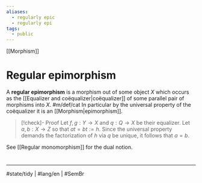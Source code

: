 ```yaml
---
aliases:
  - regularly epic
  - regularly epi
tags:
  - public
---
```

[[Morphism]]
# Regular epimorphism

A **regular epimorphism** is a morphism out of some object $X$ which occurs as the [[Equalizer and coëqualizer|coëqualizer]] of some parallel pair of morphisms into $X$. #m/def/cat 
In particular by the universal property of the coëqualizer it is an [[Morphism|epimorphism]].

> [!check]- Proof
> Let $f,g: Y\to X$ and $q : Q \to X$ be their equalizer.
> Let $a,b : X \to Z$ so that $at = bt := h$.
> Since the universal property demands the factorization of $h$ via $q$ be unique,
> it follows that $a = b$. <span class="QED"/>

See [[Regular monomorphism]] for the dual notion.

#
---
#state/tidy | #lang/en | #SemBr
